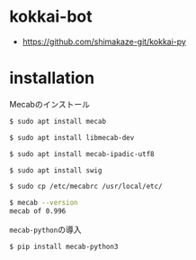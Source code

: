 # kokkai-bot

- https://github.com/shimakaze-git/kokkai-py

# installation

Mecabのインストール

```Bash
$ sudo apt install mecab

$ sudo apt install libmecab-dev

$ sudo apt install mecab-ipadic-utf8

$ sudo apt install swig

$ sudo cp /etc/mecabrc /usr/local/etc/
```

```Bash
$ mecab --version
mecab of 0.996

```

`mecab-python`の導入

```
$ pip install mecab-python3
```
